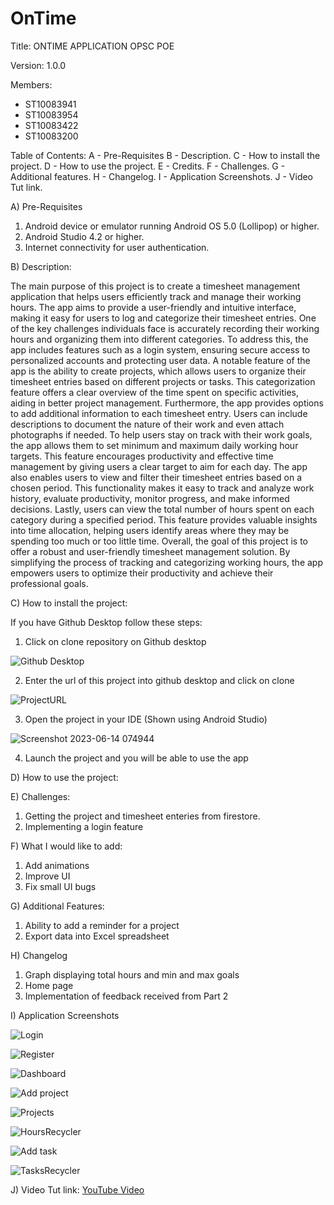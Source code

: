 # OnTime

Title: ONTIME APPLICATION OPSC POE

Version: 1.0.0

Members:
 - ST10083941
 - ST10083954
 - ST10083422
 - ST10083200
 

Table of Contents:
 A - Pre-Requisites
 B - Description.
 C - How to install the project.
 D - How to use the project.
 E - Credits.
 F - Challenges.
 G - Additional features.
 H - Changelog.
 I - Application Screenshots.
 J - Video Tut link.

A) Pre-Requisites

1) Android device or emulator running Android OS 5.0 (Lollipop) or higher.
2) Android Studio 4.2 or higher.
3) Internet connectivity for user authentication.

B) Description: 

The main purpose of this project is to create a timesheet management application that helps users efficiently track and manage their working hours.
The app aims to provide a user-friendly and intuitive interface, making it easy for users to log and categorize their timesheet entries.
One of the key challenges individuals face is accurately recording their working hours and organizing them into different categories.
To address this, the app includes features such as a login system, ensuring secure access to personalized accounts and protecting user data.
A notable feature of the app is the ability to create projects, which allows users to organize their timesheet entries based on different projects or tasks. 
This categorization feature offers a clear overview of the time spent on specific activities, aiding in better project management.
Furthermore, the app provides options to add additional information to each timesheet entry. Users can include descriptions to document the nature of their work and even attach photographs if needed.
To help users stay on track with their work goals, the app allows them to set minimum and maximum daily working hour targets. 
This feature encourages productivity and effective time management by giving users a clear target to aim for each day.
The app also enables users to view and filter their timesheet entries based on a chosen period. 
This functionality makes it easy to track and analyze work history, evaluate productivity, monitor progress, and make informed decisions.
Lastly, users can view the total number of hours spent on each category during a specified period. 
This feature provides valuable insights into time allocation, helping users identify areas where they may be spending too much or too little time.
Overall, the goal of this project is to offer a robust and user-friendly timesheet management solution. 
By simplifying the process of tracking and categorizing working hours, the app empowers users to optimize their productivity and achieve their professional goals.

C) How to install the project:

If you have Github Desktop follow these steps: 

1) Click on clone repository on Github desktop

![Github Desktop](https://github.com/cgov-0406/OPSC7311_POE/assets/63053721/e0b5932c-ebbb-441b-bb9c-61fc85d91c02)

2) Enter the url of this project into github desktop and click on clone 

![ProjectURL](https://github.com/cgov-0406/OPSC7311_POE/assets/63053721/b8caad23-0c97-449f-8775-66261ab60671)

3) Open the project in your IDE (Shown using Android Studio) 

![Screenshot 2023-06-14 074944](https://github.com/cgov-0406/OPSC7311_POE/assets/63053721/1ba3678c-21ca-497f-a22d-d9ada101190c)

4) Launch the project and you will be able to use the app

D) How to use the project:

E) Challenges:

1) Getting the project and timesheet enteries from firestore. 
2) Implementing a login feature

F) What I would like to add:

1) Add animations 
2) Improve UI 
3) Fix small UI bugs

G) Additional Features:

1) Ability to add a reminder for a project
2) Export data into Excel spreadsheet

H) Changelog

1)  Graph displaying total hours and min and max goals
2)  Home page
3)  Implementation of feedback received from Part 2

I) Application Screenshots 

 ![Login](https://github.com/cgov-0406/OPSC7311_POE/assets/101722512/48625d90-5feb-4858-b4f7-f5c2d5cdea53)



 ![Register](https://github.com/cgov-0406/OPSC7311_POE/assets/101722512/7226ab75-90fa-4a34-b916-df4fcc46d101)



 ![Dashboard](https://github.com/cgov-0406/OPSC7311_POE/assets/101722512/385c970c-3aa8-41f4-9d52-b2317d35fa3e)




 ![Add project](https://github.com/cgov-0406/OPSC7311_POE/assets/101722512/7b5501ea-6380-4ecb-9fcf-ac1e7bf095f3)




 ![Projects](https://github.com/cgov-0406/OPSC7311_POE/assets/101722512/7b27b722-178b-4dfc-9716-495ddc53f397)



![HoursRecycler](https://github.com/cgov-0406/OPSC7311_POE/assets/101722512/925adcd0-0cbf-41e3-9d28-87769fd5e802)



![Add task](https://github.com/cgov-0406/OPSC7311_POE/assets/101722512/334b8428-6b35-4cd8-a1ce-4406c86fc9c7)


   
![TasksRecycler](https://github.com/cgov-0406/OPSC7311_POE/assets/101722512/92b890d9-28f6-4b55-bbf0-362a2a4e5e2b)






    

 
J) Video Tut link: [YouTube Video](https://www.youtube.com/watch?v=-PBK7cLDIJ0)



